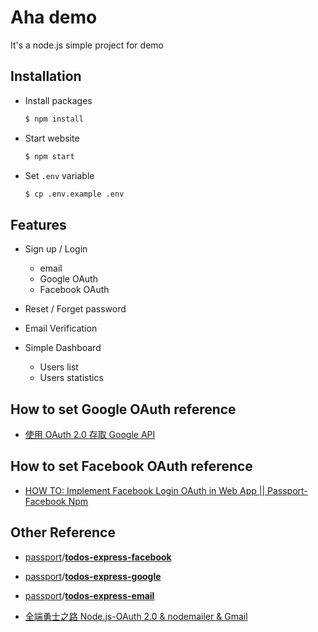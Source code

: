 # Aha demo

It's a node.js simple project for demo

## Installation

- Install packages

    ```bash
    $ npm install
    ```

- Start website

    ```bash
    $ npm start
    ```

- Set `.env` variable

    ```bash
    $ cp .env.example .env
    ```

## Features

- Sign up / Login

    - email
    - Google OAuth
    - Facebook OAuth

- Reset / Forget password

- Email Verification

- Simple Dashboard

    - Users list
    - Users statistics

## How to set Google OAuth reference

- [使用 OAuth 2.0 存取 Google API ](https://developers.google.com/identity/protocols/oauth2)


## How to set Facebook OAuth reference

- [HOW TO: Implement Facebook Login OAuth in Web App || Passport-Facebook Npm](https://www.youtube.com/watch?v=KlE9RAOl9KA)

## Other Reference

- [passport](https://github.com/passport)/**[todos-express-facebook](https://github.com/passport/todos-express-facebook)**

- [passport](https://github.com/passport)/**[todos-express-google](https://github.com/passport/todos-express-google)**

- [passport](https://github.com/passport)/**[todos-express-email](https://github.com/passport/todos-express-email)**

- [全端勇士之路 Node.js-OAuth 2.0 & nodemailer & Gmail](https://israynotarray.com/nodejs/20191228/1009061739/)